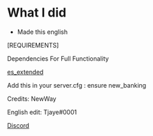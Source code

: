 # What I did 

-   Made this english 

[REQUIREMENTS]

Dependencies For Full Functionality

[es_extended](https://github.com/esx-framework/esx-legacy/tree/main/%5Besx%5D)

Add this in your server.cfg :
ensure new_banking

Credits: NewWay

English edit: Tjaye#0001

[Discord](https://discord.gg/dSYb4j2)
